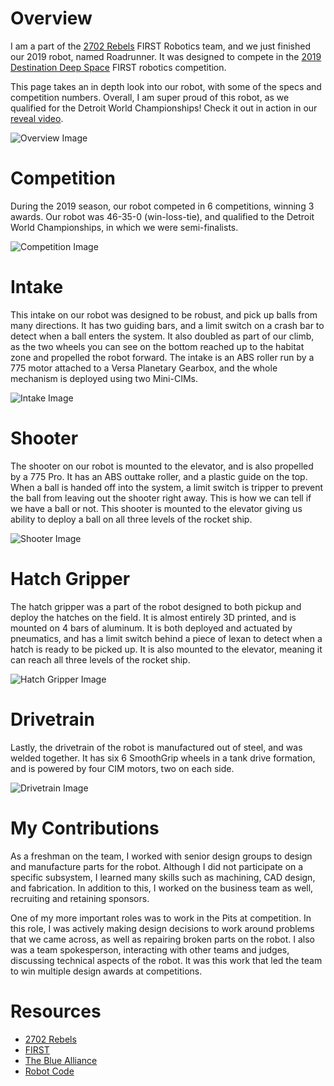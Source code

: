 # Overview

I am a part of the [2702 Rebels](https://2702rebels.com) FIRST Robotics team, and we just finished our 2019 robot, named Roadrunner. It was designed to compete in the [2019 Destination Deep Space](https://www.youtube.com/watch?v=Mew6G_og-PI) FIRST robotics competition.

This page takes an in depth look into our robot, with some of the specs and competition numbers. Overall, I am super proud of this robot, as we qualified for the Detroit World Championships! Check it out in action in our [reveal video](https://www.youtube.com/watch?v=Qg6R_3o6a9M).

![Overview Image](robot.png)

# Competition

During the 2019 season, our robot competed in 6 competitions, winning 3 awards. Our robot was 46-35-0 (win-loss-tie), and qualified to the Detroit World Championships, in which we were semi-finalists.

![Competition Image](competition.png)

# Intake

This intake on our robot was designed to be robust, and pick up balls from many directions. It has two guiding bars, and a limit switch on a crash bar to detect when a ball enters the system. It also doubled as part of our climb, as the two wheels you can see on the bottom reached up to the habitat zone and propelled the robot forward. The intake is an ABS roller run by a 775 motor attached to a Versa Planetary Gearbox, and the whole mechanism is deployed using two Mini-CIMs.

![Intake Image](intake.png)

# Shooter

The shooter on our robot is mounted to the elevator, and is also propelled by a 775 Pro. It has an ABS outtake roller, and a plastic guide on the top. When a ball is handed off into the system, a limit switch is tripper to prevent the ball from leaving out the shooter right away. This is how we can tell if we have a ball or not. This shooter is mounted to the elevator giving us ability to deploy a ball on all three levels of the rocket ship.

![Shooter Image](shooter.png)

# Hatch Gripper

The hatch gripper was a part of the robot designed to both pickup and deploy the hatches on the field. It is almost entirely 3D printed, and is mounted on 4 bars of aluminum. It is both deployed and actuated by pneumatics, and has a limit switch behind a piece of lexan to detect when a hatch is ready to be picked up. It is also mounted to the elevator, meaning it can reach all three levels of the rocket ship.

![Hatch Gripper Image](hatch.png)

# Drivetrain

Lastly, the drivetrain of the robot is manufactured out of steel, and was welded together. It has six 6 SmoothGrip wheels in a tank drive formation, and is powered by four CIM motors, two on each side.

![Drivetrain Image](drive.png)

# My Contributions

As a freshman on the team, I worked with senior design groups to design and manufacture parts for the robot. Although I did not participate on a specific subsystem, I learned many skills such as machining, CAD design, and fabrication. In addition to this, I worked on the business team as well, recruiting and retaining sponsors.

One of my more important roles was to work in the Pits at competition. In this role, I was actively making design decisions to work around problems that we came across, as well as repairing broken parts on the robot. I also was a team spokesperson, interacting with other teams and judges, discussing technical aspects of the robot. It was this work that led the team to win multiple design awards at competitions.

# Resources

* [2702 Rebels](https://2702rebels.com)
* [FIRST](https://firstinspires.org)
* [The Blue Alliance](https://thebluealliance.com)
* [Robot Code](https://2702rebels.com/resource/resource-2019/)

